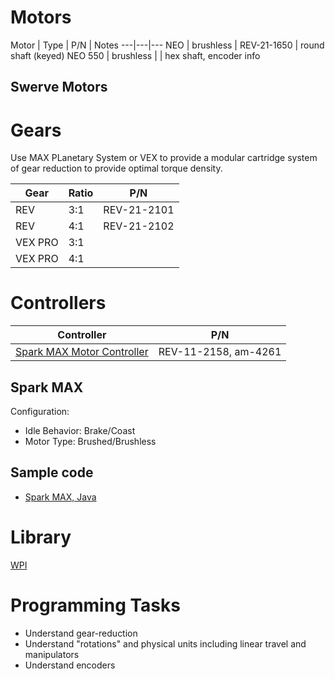 # Motors

Motor | Type | P/N | Notes
---|---|---
NEO | brushless | REV-21-1650 | round shaft (keyed) 
NEO 550 | brushless |  | hex shaft, encoder info

## Swerve Motors


# Gears
Use MAX PLanetary System or VEX to provide a modular cartridge system of gear reduction to provide optimal torque density.

Gear | Ratio | P/N
---|---|---
REV | 3:1 | REV-21-2101 | MAXPlanetary System individual cartridge
REV | 4:1 | REV-21-2102 | MAXPlanetary System individual cartridge
VEX PRO | 3:1 | 
VEX PRO | 4:1 | 

# Controllers

Controller | P/N
---|---
[Spark MAX Motor Controller](https://www.revrobotics.com/software/#:~:text=SPARK%20MAX%20Motor%20Controller) | REV-11-2158, am-4261

## Spark MAX
Configuration: 
* Idle Behavior: Brake/Coast
* Motor Type: Brushed/Brushless

## Sample code
* [Spark MAX, Java](https://github.com/REVrobotics/SPARK-MAX-Examples/tree/master/Java)

# Library
[WPI](https://docs.wpilib.org/en/stable/docs/software/hardware-apis/motors/using-motor-controllers.html)

# Programming Tasks
* Understand gear-reduction
* Understand "rotations" and physical units including linear travel and manipulators
* Understand encoders

